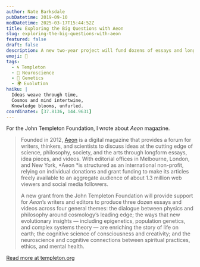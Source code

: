 ```yaml
---
author: Nate Barksdale
pubDatetime: 2019-09-10
modDatetime: 2025-03-17T15:44:52Z
title: Exploring the Big Questions with Aeon
slug: exploring-the-big-questions-with-aeon
featured: false
draft: false
description: A new two-year project will fund dozens of essays and longform pieces published in one of the most innovative and engaging journals of science and thought.
emoji: 🌌
tags:
  - 🌀 Templeton
  - 🧠 Neuroscience
  - 🧬 Genetics
  - 🌍 Evolution
haiku: |
  Ideas weave through time,  
  Cosmos and mind intertwine,  
  Knowledge blooms, unfurled.
coordinates: [37.8136, 144.9631]
---
```


For the John Templeton Foundation, I wrote about _Aeon_ magazine.

> Founded in 2012, [Aeon](https://aeon.co) is a digital magazine that provides a forum for writers, thinkers, and scientists to discuss ideas at the cutting edge of science, philosophy, society, and the arts through longform essays, idea pieces, and videos. With editorial offices in Melbourne, London, and New York, *Aeon *is structured as an international non-profit, relying on individual donations and grant funding to make its articles freely available to an aggregate audience of about 1.3 million web viewers and social media followers.
>
> A new grant from the John Templeton Foundation will provide support for _Aeon_’s writers and editors to produce three dozen essays and videos across four general themes: the dialogue between physics and philosophy around cosmology’s leading edge; the ways that new evolutionary insights — including epigenetics, population genetics, and complex systems theory — are enriching the story of life on earth; the cognitive science of consciousness and creativity; and the neuroscience and cognitive connections between spiritual practices, ethics, and mental health.

[Read more at templeton.org](https://www.templeton.org/news/exploring-the-big-questions-with-aeon)
